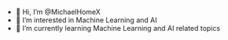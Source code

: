 - 👋 Hi, I’m @MichaelHomeX
- 👀 I’m interested in Machine Learning and AI
- 🌱 I’m currently learning Machine Learning and AI related topics
<!-- - 💞️ I’m looking to collaborate on ... -->
<!-- - 📫 How to reach me ... -->

<!--### Connect with me:

[<img align=“left” alt=“michaelChang.com” width=“22px” src=“https://raw.githubusercontent.com/AmirNaghibi/AmirNaghibi/master/assets/website2.png” />][website]
[<img align=“left” alt=“Michael Chang | Twitter” width=“22px” src=“https://raw.githubusercontent.com/AmirNaghibi/AmirNaghibi/master/assets/tweeter.png” />][twitter]
[<img align=“left” alt=“Michael Chang | LinkedIn” width=“22px” src=“https://raw.githubusercontent.com/AmirNaghibi/AmirNaghibi/master/assets/linkedin.png” />][linkedin]

<br />

<p align=“center”>
  Visitor count<br>
  <img src=“https://profile-counter.glitch.me/MichaelHomeX/count.svg” />
</p>

[website]: https://bit.ly/3jyPpKE
[twitter]: https://twitter.com/mikeychanging
[linkedin]: http://bit.ly/38IDqnP-->

<!---
MichaelHomeX/MichaelHomeX is a ✨ special ✨ repository because its `README.md` (this file) appears on your GitHub profile.
You can click the Preview link to take a look at your changes.
--->
